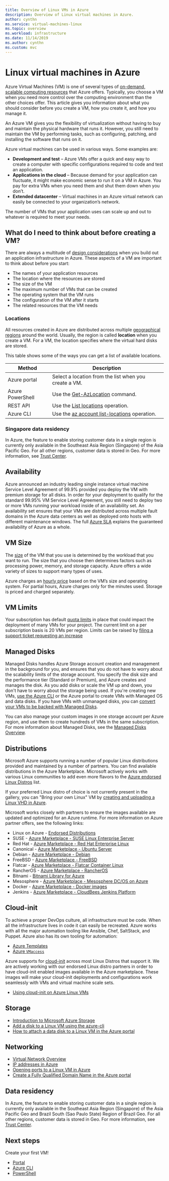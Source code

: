 ```yaml
---
title: Overview of Linux VMs in Azure 
description: Overview of Linux virtual machines in Azure.
author: cynthn
ms.service: virtual-machines-linux
ms.topic: overview
ms.workload: infrastructure
ms.date: 11/14/2019
ms.author: cynthn
ms.custom: mvc
---
```


# Linux virtual machines in Azure

Azure Virtual Machines (VM) is one of several types of [on-demand, scalable computing resources](/azure/architecture/guide/technology-choices/compute-decision-tree) that Azure offers. Typically, you choose a VM when you need more control over the computing environment than the other choices offer. This article gives you information about what you should consider before you create a VM, how you create it, and how you manage it.

An Azure VM gives you the flexibility of virtualization without having to buy and maintain the physical hardware that runs it. However, you still need to maintain the VM by performing tasks, such as configuring, patching, and installing the software that runs on it.

Azure virtual machines can be used in various ways. Some examples are:

* **Development and test** – Azure VMs offer a quick and easy way to create a computer with specific configurations required to code and test an application.
* **Applications in the cloud** – Because demand for your application can fluctuate, it might make economic sense to run it on a VM in Azure. You pay for extra VMs when you need them and shut them down when you don’t.
* **Extended datacenter** – Virtual machines in an Azure virtual network can easily be connected to your organization’s network.

The number of VMs that your application uses can scale up and out to whatever is required to meet your needs.

## What do I need to think about before creating a VM?
There are always a multitude of [design considerations](/azure/architecture/reference-architectures/n-tier/linux-vm) when you build out an application infrastructure in Azure. These aspects of a VM are important to think about before you start:

* The names of your application resources
* The location where the resources are stored
* The size of the VM
* The maximum number of VMs that can be created
* The operating system that the VM runs
* The configuration of the VM after it starts
* The related resources that the VM needs

### Locations
All resources created in Azure are distributed across multiple [geographical regions](https://azure.microsoft.com/regions/) around the world. Usually, the region is called **location** when you create a VM. For a VM, the location specifies where the virtual hard disks are stored.

This table shows some of the ways you can get a list of available locations.

| Method | Description |
| --- | --- |
| Azure portal |Select a location from the list when you create a VM. |
| Azure PowerShell |Use the [Get-AzLocation](/powershell/module/az.resources/get-azlocation) command. |
| REST API |Use the [List locations](/rest/api/resources/subscriptions) operation. |
| Azure CLI |Use the [az account list-locations](/cli/azure/account?view=azure-cli-latest) operation. |

### Singapore data residency

In Azure, the feature to enable storing customer data in a single region is currently only available in the Southeast Asia Region (Singapore) of the Asia Pacific Geo. For all other regions, customer data is stored in Geo. For more information, see [Trust Center](https://azuredatacentermap.azurewebsites.net/).

## Availability
Azure announced an industry leading single instance virtual machine Service Level Agreement of 99.9% provided you deploy the VM with premium storage for all disks.  In order for your deployment to qualify for the standard 99.95% VM Service Level Agreement, you still need to deploy two or more VMs running your workload inside of an availability set. An availability set ensures that your VMs are distributed across multiple fault domains in the Azure data centers as well as deployed onto hosts with different maintenance windows. The full [Azure SLA](https://azure.microsoft.com/support/legal/sla/virtual-machines/) explains the guaranteed availability of Azure as a whole.

## VM Size
The [size](../sizes.md) of the VM that you use is determined by the workload that you want to run. The size that you choose then determines factors such as processing power, memory, and storage capacity. Azure offers a wide variety of sizes to support many types of uses.

Azure charges an [hourly price](https://azure.microsoft.com/pricing/details/virtual-machines/linux/) based on the VM’s size and operating system. For partial hours, Azure charges only for the minutes used. Storage is priced and charged separately.

## VM Limits
Your subscription has default [quota limits](../../azure-resource-manager/management/azure-subscription-service-limits.md) in place that could impact the deployment of many VMs for your project. The current limit on a per subscription basis is 20 VMs per region. Limits can be raised by [filing a support ticket requesting an increase](../../azure-portal/supportability/resource-manager-core-quotas-request.md)

## Managed Disks

Managed Disks handles Azure Storage account creation and management in the background for you, and ensures that you do not have to worry about the scalability limits of the storage account. You specify the disk size and the performance tier (Standard or Premium), and Azure creates and manages the disk. As you add disks or scale the VM up and down, you don't have to worry about the storage being used. If you're creating new VMs, [use the Azure CLI](quick-create-cli.md) or the Azure portal to create VMs with Managed OS and data disks. If you have VMs with unmanaged disks, you can [convert your VMs to be backed with Managed Disks](convert-unmanaged-to-managed-disks.md).

You can also manage your custom images in one storage account per Azure region, and use them to create hundreds of VMs in the same subscription. For more information about Managed Disks, see the [Managed Disks Overview](../managed-disks-overview.md).

## Distributions 
Microsoft Azure supports running a number of popular Linux distributions provided and maintained by a number of partners.  You can find available distributions in the Azure Marketplace. Microsoft actively works with various Linux communities to add even more flavors to the [Azure endorsed Linux Distros](endorsed-distros.md) list.

If your preferred Linux distro of choice is not currently present in the gallery, you can "Bring your own Linux" VM by [creating and uploading a Linux VHD in Azure](create-upload-generic.md).

Microsoft works closely with partners to ensure the images available are updated and optimized for an Azure runtime.  For more information on Azure partner offers, see the following links:

* Linux on Azure - [Endorsed Distributions](endorsed-distros.md)
* SUSE - [Azure Marketplace - SUSE Linux Enterprise Server](https://azuremarketplace.microsoft.com/marketplace/apps?page=1&search=suse)
* Red Hat - [Azure Marketplace - Red Hat Enterprise Linux](https://azuremarketplace.microsoft.com/marketplace/apps?search=Red%20Hat%20Enterprise%20Linux)
* Canonical - [Azure Marketplace - Ubuntu Server](https://azuremarketplace.microsoft.com/marketplace/apps/Canonical.UbuntuServer)
* Debian - [Azure Marketplace - Debian](https://azuremarketplace.microsoft.com/marketplace/apps?search=Debian&page=1)
* FreeBSD - [Azure Marketplace - FreeBSD](https://azuremarketplace.microsoft.com/marketplace/apps?search=freebsd&page=1)
* Flatcar - [Azure Marketplace - Flatcar Container Linux](https://azuremarketplace.microsoft.com/marketplace/apps?search=Flatcar&page=1)
* RancherOS - [Azure Marketplace - RancherOS](https://azuremarketplace.microsoft.com/marketplace/apps/rancher.rancheros)
* Bitnami - [Bitnami Library for Azure](https://azure.bitnami.com/)
* Mesosphere - [Azure Marketplace - Mesosphere DC/OS on Azure](https://azure.microsoft.com/services/kubernetes-service/mesosphere/)
* Docker - [Azure Marketplace - Docker images](https://azuremarketplace.microsoft.com/marketplace/apps?search=docker&page=1&filters=virtual-machine-images)
* Jenkins - [Azure Marketplace - CloudBees Jenkins Platform](https://azuremarketplace.microsoft.com/marketplace/apps/cloudbees.cloudbees-core-contact)


## Cloud-init 

To achieve a proper DevOps culture, all infrastructure must be code.  When all the infrastructure lives in code it can easily be recreated.  Azure works with all the major automation tooling like Ansible, Chef, SaltStack, and Puppet.  Azure also has its own tooling for automation:

* [Azure Templates](create-ssh-secured-vm-from-template.md)
* [Azure `VMaccess`](../extensions/vmaccess.md)

Azure supports for [cloud-init](https://cloud-init.io/) across most Linux Distros that support it.  We are actively working with our endorsed Linux distro partners in order to have cloud-init enabled images available in the Azure marketplace. These images will make your cloud-init deployments and configurations work seamlessly with VMs and virtual machine scale sets.

* [Using cloud-init on Azure Linux VMs](using-cloud-init.md)

## Storage
* [Introduction to Microsoft Azure Storage](../../storage/common/storage-introduction.md)
* [Add a disk to a Linux VM using the azure-cli](add-disk.md)
* [How to attach a data disk to a Linux VM in the Azure portal](attach-disk-portal.md)

## Networking
* [Virtual Network Overview](../../virtual-network/virtual-networks-overview.md)
* [IP addresses in Azure](../../virtual-network/public-ip-addresses.md)
* [Opening ports to a Linux VM in Azure](nsg-quickstart.md)
* [Create a Fully Qualified Domain Name in the Azure portal](../create-fqdn.md)


## Data residency

In Azure, the feature to enable storing customer data in a single region is currently only available in the Southeast Asia Region (Singapore) of the Asia Pacific Geo and Brazil South (Sao Paulo State) Region of Brazil Geo. For all other regions, customer data is stored in Geo. For more information, see [Trust Center](https://azuredatacentermap.azurewebsites.net/).


## Next steps

Create your first VM!

- [Portal](quick-create-portal.md)
- [Azure CLI](quick-create-cli.md)
- [PowerShell](quick-create-powershell.md)